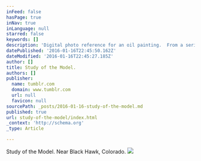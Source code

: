 ```yaml
---
inFeed: false
hasPage: true
inNav: true
inLanguage: null
starred: false
keywords: []
description: 'Digital photo reference for an oil painting.  From a series of photos captured near Black Hawk, Colorado.'
datePublished: '2016-01-16T22:45:50.162Z'
dateModified: '2016-01-16T22:45:27.185Z'
author: []
title: Study of the Model.
authors: []
publisher:
  name: tumblr.com
  domain: www.tumblr.com
  url: null
  favicon: null
sourcePath: _posts/2016-01-16-study-of-the-model.md
published: true
url: study-of-the-model/index.html
_context: 'http://schema.org'
_type: Article

---
```

Study of the Model.  Near Black Hawk, Colorado.
![](https://s3-us-west-2.amazonaws.com/the-grid-img/p/2d62bbaebd9805e4776d96187daeafbca6ac8468.jpg)